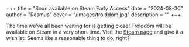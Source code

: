 +++
title = "Soon available on Steam Early Access"
date = "2024-08-30"
author = "Rasmus"
cover = "/images/trolddom.jpg"
description = ""
+++

The time we've all been waiting for is getting close! Trolddom will be available on Steam in a very short time. Visit the [Steam page](https://store.steampowered.com/app/2506440/Trolddom/) and give it a wishlist. Seems like a reasonable thing to do, right?
